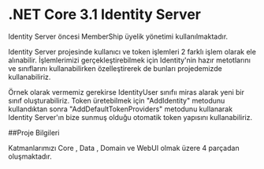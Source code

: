 # .NET Core 3.1 Identity Server

Identity Server öncesi MemberShip üyelik yönetimi kullanılmaktadır.


Identity Server projesinde kullanıcı ve token işlemleri 2 farklı işlem olarak ele alınabilir.
İşlemlerimizi gerçekleştirebilmek için Identity'nin hazır metotlarını ve sınıflarını kullanabilirken 
özelleştirerek de bunları projedemizde kullanabiliriz.

Örnek olarak vermemiz gerekirse IdentityUser sınıfıı miras alarak yeni bir sınıf oluşturabiliriz.
Token üretebilmek için "AddIdentity" metodunu kullandıktan sonra "AddDefaultTokenProviders" metodunu kullanarak Identity Server'ın bize
sunmuş olduğu otomatik token yapısını kullanabiliriz.

##Proje Bilgileri

Katmanlarımızı Core , Data , Domain ve WebUI olmak üzere 4 parçadan oluşmaktadır.